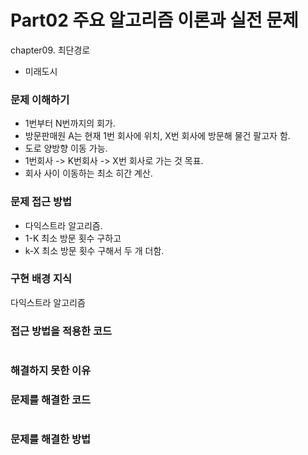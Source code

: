 # Part02 주요 알고리즘 이론과 실전 문제
chapter09. 최단경로
- 미래도시

### 문제 이해하기
- 1번부터 N번까지의 회가.
- 방문판매원 A는 현재 1번 회사에 위치, X번 회사에 방문해 물건 팔고자 함.
- 도로 양방향 이동 가능.
- 1번회사 -> K번회사 -> X번 회사로 가는 것 목표.
- 회사 사이 이동하는 최소 히간 계산.

### 문제 접근 방법
- 다익스트라 알고리즘.
- 1-K 최소 방문 횟수 구하고
- k-X 최소 방문 횟수 구해서 두 개 더함.

### 구현 배경 지식
다익스트라 알고리즘

### 접근 방법을 적용한 코드
```python

```
### 해결하지 못한 이유


### 문제를 해결한 코드
```python

```

### 문제를 해결한 방법
